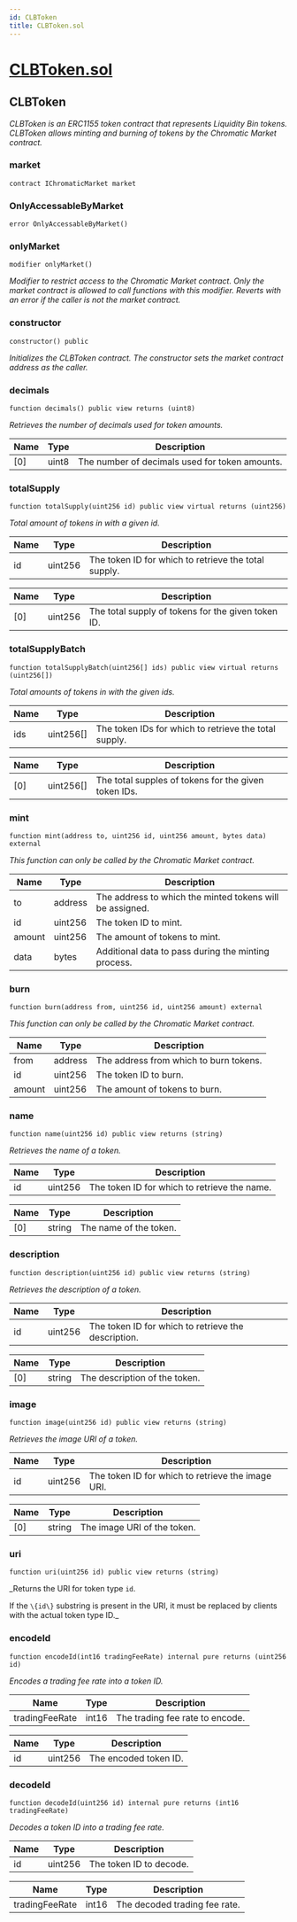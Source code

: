 ```yaml
---
id: CLBToken
title: CLBToken.sol
---
```

# [CLBToken.sol](https://github.com/chromatic-protocol/contracts/tree/main/contracts/core/CLBToken.sol)

## CLBToken

_CLBToken is an ERC1155 token contract that represents Liquidity Bin tokens.
     CLBToken allows minting and burning of tokens by the Chromatic Market contract._

### market

```solidity
contract IChromaticMarket market
```

### OnlyAccessableByMarket

```solidity
error OnlyAccessableByMarket()
```

### onlyMarket

```solidity
modifier onlyMarket()
```

_Modifier to restrict access to the Chromatic Market contract.
     Only the market contract is allowed to call functions with this modifier.
     Reverts with an error if the caller is not the market contract._

### constructor

```solidity
constructor() public
```

_Initializes the CLBToken contract.
     The constructor sets the market contract address as the caller._

### decimals

```solidity
function decimals() public view returns (uint8)
```

_Retrieves the number of decimals used for token amounts._

| Name | Type | Description |
| ---- | ---- | ----------- |
| [0] | uint8 | The number of decimals used for token amounts. |

### totalSupply

```solidity
function totalSupply(uint256 id) public view virtual returns (uint256)
```

_Total amount of tokens in with a given id._

| Name | Type | Description |
| ---- | ---- | ----------- |
| id | uint256 | The token ID for which to retrieve the total supply. |

| Name | Type | Description |
| ---- | ---- | ----------- |
| [0] | uint256 | The total supply of tokens for the given token ID. |

### totalSupplyBatch

```solidity
function totalSupplyBatch(uint256[] ids) public view virtual returns (uint256[])
```

_Total amounts of tokens in with the given ids._

| Name | Type | Description |
| ---- | ---- | ----------- |
| ids | uint256[] | The token IDs for which to retrieve the total supply. |

| Name | Type | Description |
| ---- | ---- | ----------- |
| [0] | uint256[] | The total supples of tokens for the given token IDs. |

### mint

```solidity
function mint(address to, uint256 id, uint256 amount, bytes data) external
```

_This function can only be called by the Chromatic Market contract._

| Name | Type | Description |
| ---- | ---- | ----------- |
| to | address | The address to which the minted tokens will be assigned. |
| id | uint256 | The token ID to mint. |
| amount | uint256 | The amount of tokens to mint. |
| data | bytes | Additional data to pass during the minting process. |

### burn

```solidity
function burn(address from, uint256 id, uint256 amount) external
```

_This function can only be called by the Chromatic Market contract._

| Name | Type | Description |
| ---- | ---- | ----------- |
| from | address | The address from which to burn tokens. |
| id | uint256 | The token ID to burn. |
| amount | uint256 | The amount of tokens to burn. |

### name

```solidity
function name(uint256 id) public view returns (string)
```

_Retrieves the name of a token._

| Name | Type | Description |
| ---- | ---- | ----------- |
| id | uint256 | The token ID for which to retrieve the name. |

| Name | Type | Description |
| ---- | ---- | ----------- |
| [0] | string | The name of the token. |

### description

```solidity
function description(uint256 id) public view returns (string)
```

_Retrieves the description of a token._

| Name | Type | Description |
| ---- | ---- | ----------- |
| id | uint256 | The token ID for which to retrieve the description. |

| Name | Type | Description |
| ---- | ---- | ----------- |
| [0] | string | The description of the token. |

### image

```solidity
function image(uint256 id) public view returns (string)
```

_Retrieves the image URI of a token._

| Name | Type | Description |
| ---- | ---- | ----------- |
| id | uint256 | The token ID for which to retrieve the image URI. |

| Name | Type | Description |
| ---- | ---- | ----------- |
| [0] | string | The image URI of the token. |

### uri

```solidity
function uri(uint256 id) public view returns (string)
```

_Returns the URI for token type `id`.

If the `\{id\}` substring is present in the URI, it must be replaced by
clients with the actual token type ID._

### encodeId

```solidity
function encodeId(int16 tradingFeeRate) internal pure returns (uint256 id)
```

_Encodes a trading fee rate into a token ID._

| Name | Type | Description |
| ---- | ---- | ----------- |
| tradingFeeRate | int16 | The trading fee rate to encode. |

| Name | Type | Description |
| ---- | ---- | ----------- |
| id | uint256 | The encoded token ID. |

### decodeId

```solidity
function decodeId(uint256 id) internal pure returns (int16 tradingFeeRate)
```

_Decodes a token ID into a trading fee rate._

| Name | Type | Description |
| ---- | ---- | ----------- |
| id | uint256 | The token ID to decode. |

| Name | Type | Description |
| ---- | ---- | ----------- |
| tradingFeeRate | int16 | The decoded trading fee rate. |

